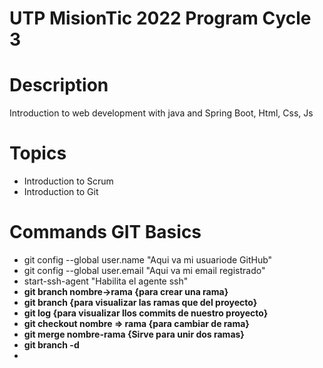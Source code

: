 # UTP MisionTic 2022 Program Cycle 3

# Description

Introduction to web development with java and Spring Boot, Html, Css, Js

# Topics

- Introduction to Scrum
- Introduction to Git

# Commands GIT Basics

- git config --global user.name "Aqui va mi usuariode GitHub"
- git config --global user.email "Aqui va mi email registrado"
- start-ssh-agent "Habilita el agente ssh"
- <strong>git branch nombre->rama<strong> {para crear una rama}
- <strong>git branch<strong> {para visualizar las ramas que del proyecto}
- <strong>git log<strong> {para visualizar llos commits de nuestro proyecto}
- <strong>git checkout nombre => rama<strong> {para cambiar de rama}
- <strong>git merge nombre-rama<strong> {Sirve para unir dos ramas}
- <strong>git branch -d <strong>
- <strong><strong>
